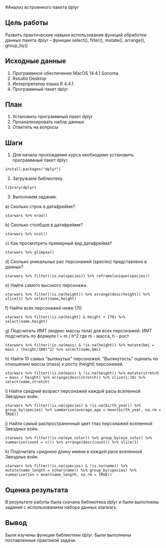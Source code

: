 #Анализ встроенного пакета dplyr

## Цель работы

Развить практические навыки использования функций обработки данных пакета dplyr – функции select(), filter(), mutate(), arrange(), group_by()

## Исходные данные

1.  Программное обеспечение MacOS 14.4.1 Sonoma
2.  Rstudio Desktop
3.  Интерпретатор языка R 4.4.1
4.  Программный пакет dplyr

## План

1.  Установить программный пакет dplyr
2.  Проанализировать набор данных
3.  Ответить на вопросы

## Шаги

1.  Для начала прохождения курса необходимо установить программный пакет dplyr.

```{r}
install.packages("dplyr")
```
2. Загружаем библиотеку.

```{r}
library(dplyr)
```
3. Выполняем задания.

  а) Сколько строк в датафрейме?
```{r}
starwars %>% nrow()
```
  
  b) Сколько столбцов в датафрейме?
```{r}
starwars %>% ncol()
```
  
  c) Как просмотреть примерный вид датафрейма?
```{r}
starwars %>% glimpse()
```
  
  d) Сколько уникальных рас персонажей (species) представлено в данных?
```{r}
starwars %>% filter(!is.na(species)) %>% reframe(unique(species))
```
  
  e) Найти самого высокого персонажа.
```{r}
starwars %>% filter(!is.na(height)) %>% arrange(desc(height)) %>% slice(1) %>% select(name,height)
```
  
  f) Найти всех персонажей ниже 170
```{r}
starwars %>% filter(!is.na(height) & height < 170) %>% select(name,height)

```
  
  g) Подсчитать ИМТ (индекс массы тела) для всех персонажей. ИМТ подсчитать по
  формуле I = m / h^2 где m - масса, h - рост
```{r}
starwars %>% filter(!is.na(mass) & !is.na(height)) %>% mutate(bmi = mass / (height/100)^2) %>% select(name,bmi)

```
  
  h) Найти 10 самых “вытянутых” персонажей. “Вытянутость” оценить по отношению
массы (mass) к росту (height) персонажей.
```{r}
starwars %>% filter(!is.na(mass) & !is.na(height)) %>% mutate(stretch = mass / height) %>% arrange(desc(stretch)) %>% slice(1:10) %>% select(name,stretch)
```

  i) Найти средний возраст персонажей каждой расы вселенной Звездных войн.
```{r}
starwars %>% filter(!is.na(species) & !is.na(birth_year)) %>% group_by(species) %>% summarise(average_age = mean(birth_year, na.rm = TRUE))
```
  
  j) Найти самый распространенный цвет глаз персонажей вселенной Звездных
войн.
```{r}
starwars %>% filter(!is.na(eye_color)) %>% group_by(eye_color) %>% summarise(count = n()) %>% arrange(desc(count)) %>% slice(1)
```

  k) Подсчитать среднюю длину имени в каждой расе вселенной Звездных войн.
```{r}
starwars %>% filter(!is.na(species) & !is.na(name)) %>% mutate(name_length = nchar(name)) %>% group_by(species) %>% summarise(len = mean(name_length, na.rm = TRUE))
```

## Оценка результата

В результате работы была скачана библиотека dplyr и были выполнены задания с использованием набора данных starwars.

## Вывод

Были изучены функции библиотеки dplyr. Были выполнены поставленные практикой задачи.
